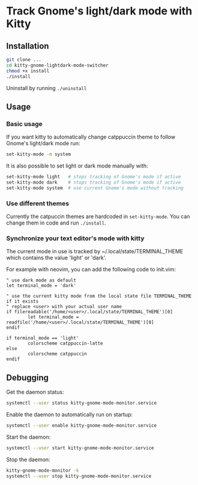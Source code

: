 # Track Gnome's light/dark mode with Kitty

## Installation

```bash
git clone ...
cd kitty-gnome-lightdark-mode-switcher
chmod +x install
./install
```

Uninstall by running ```./uninstall```


## Usage

### Basic usage

If you want kitty to automatically change catppuccin theme to follow Gnome's light/dark mode run:
```bash
set-kitty-mode -m system
```

It is also possible to set light or dark mode manually with:
```bash
set-kitty-mode light   # stops tracking of Gnome's mode if active
set-kitty-mode dark    # stops tracking of Gnome's mode if active
set-kitty-mode system  # use current Gnome's mode without tracking
```

### Use different themes

Currently the catpuccin themes are hardcoded in ```set-kitty-mode```. You can change them in code and run ```./install```.


### Synchronize your text editor's mode with kitty

The current mode in use is tracked by ~/.local/state/TERMINAL_THEME which contains the value 'light' or 'dark'.

For example with neovim, you can add the following code to init.vim:
```vim
" use dark mode as default
let terminal_mode = 'dark'

" use the current kitty mode from the local state file TERMINAL_THEME if it exists
" replace <user> with your actual user name
if filereadable('/home/<user>/.local/state/TERMINAL_THEME')[0]
        let terminal_mode = readfile('/home/<user>/.local/state/TERMINAL_THEME')[0]
endif

if terminal_mode == 'light'
        colorscheme catppuccin-latte
else
        colorscheme catppuccin
endif
```


## Debugging

Get the daemon status:
```bash
systemctl --user status kitty-gnome-mode-monitor.service
```

Enable the daemon to automatically run on startup:
```bash
systemctl --user enable kitty-gnome-mode-monitor.service
```

Start the daemon:
```bash
systemctl --user start kitty-gnome-mode-monitor.service
```

Stop the daemon:
```bash
kitty-gnome-mode-monitor -k
systemctl --user stop kitty-gnome-mode-monitor.service
```
